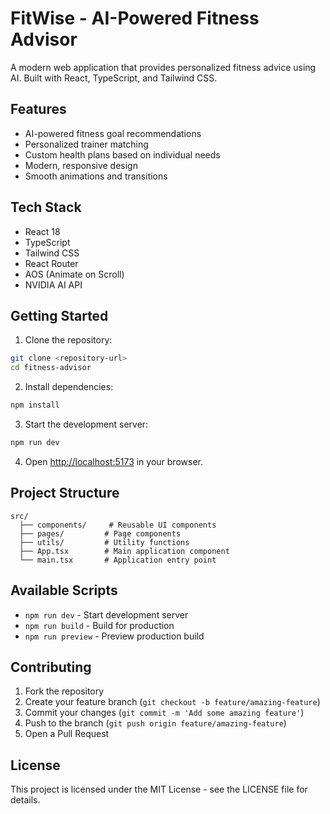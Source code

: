 # FitWise - AI-Powered Fitness Advisor

A modern web application that provides personalized fitness advice using AI. Built with React, TypeScript, and Tailwind CSS.

## Features

- AI-powered fitness goal recommendations
- Personalized trainer matching
- Custom health plans based on individual needs
- Modern, responsive design
- Smooth animations and transitions

## Tech Stack

- React 18
- TypeScript
- Tailwind CSS
- React Router
- AOS (Animate on Scroll)
- NVIDIA AI API

## Getting Started

1. Clone the repository:
```bash
git clone <repository-url>
cd fitness-advisor
```

2. Install dependencies:
```bash
npm install
```

3. Start the development server:
```bash
npm run dev
```

4. Open [http://localhost:5173](http://localhost:5173) in your browser.

## Project Structure

```
src/
  ├── components/     # Reusable UI components
  ├── pages/         # Page components
  ├── utils/         # Utility functions
  ├── App.tsx        # Main application component
  └── main.tsx       # Application entry point
```

## Available Scripts

- `npm run dev` - Start development server
- `npm run build` - Build for production
- `npm run preview` - Preview production build

## Contributing

1. Fork the repository
2. Create your feature branch (`git checkout -b feature/amazing-feature`)
3. Commit your changes (`git commit -m 'Add some amazing feature'`)
4. Push to the branch (`git push origin feature/amazing-feature`)
5. Open a Pull Request

## License

This project is licensed under the MIT License - see the LICENSE file for details.
